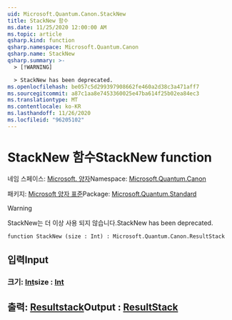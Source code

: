```yaml
---
uid: Microsoft.Quantum.Canon.StackNew
title: StackNew 함수
ms.date: 11/25/2020 12:00:00 AM
ms.topic: article
qsharp.kind: function
qsharp.namespace: Microsoft.Quantum.Canon
qsharp.name: StackNew
qsharp.summary: >-
  > [!WARNING]

  > StackNew has been deprecated.
ms.openlocfilehash: be057c5d299397908662fe460a2d38c3a471aff7
ms.sourcegitcommit: a87c1aa8e7453360025e47ba614f25b02ea84ec3
ms.translationtype: MT
ms.contentlocale: ko-KR
ms.lasthandoff: 11/26/2020
ms.locfileid: "96205102"
---
```

# <a name="stacknew-function"></a><span data-ttu-id="0efb9-102">StackNew 함수</span><span class="sxs-lookup"><span data-stu-id="0efb9-102">StackNew function</span></span>

<span data-ttu-id="0efb9-103">네임 스페이스: [Microsoft. 양자](xref:Microsoft.Quantum.Canon)</span><span class="sxs-lookup"><span data-stu-id="0efb9-103">Namespace: [Microsoft.Quantum.Canon](xref:Microsoft.Quantum.Canon)</span></span>

<span data-ttu-id="0efb9-104">패키지: [Microsoft 양자 표준](https://nuget.org/packages/Microsoft.Quantum.Standard)</span><span class="sxs-lookup"><span data-stu-id="0efb9-104">Package: [Microsoft.Quantum.Standard](https://nuget.org/packages/Microsoft.Quantum.Standard)</span></span>


> [!WARNING]
> <span data-ttu-id="0efb9-105">StackNew는 더 이상 사용 되지 않습니다.</span><span class="sxs-lookup"><span data-stu-id="0efb9-105">StackNew has been deprecated.</span></span>



```qsharp
function StackNew (size : Int) : Microsoft.Quantum.Canon.ResultStack
```


## <a name="input"></a><span data-ttu-id="0efb9-106">입력</span><span class="sxs-lookup"><span data-stu-id="0efb9-106">Input</span></span>

### <a name="size--int"></a><span data-ttu-id="0efb9-107">크기: [Int](xref:microsoft.quantum.lang-ref.int)</span><span class="sxs-lookup"><span data-stu-id="0efb9-107">size : [Int](xref:microsoft.quantum.lang-ref.int)</span></span>





## <a name="output--resultstack"></a><span data-ttu-id="0efb9-108">출력: [Resultstack](xref:Microsoft.Quantum.Canon.ResultStack)</span><span class="sxs-lookup"><span data-stu-id="0efb9-108">Output : [ResultStack](xref:Microsoft.Quantum.Canon.ResultStack)</span></span>

